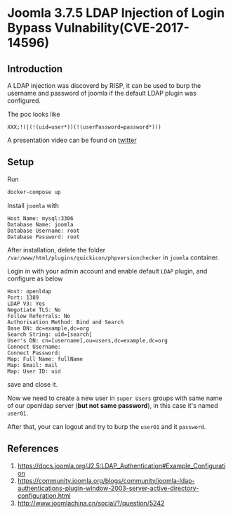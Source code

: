 # Joomla 3.7.5 LDAP Injection of Login Bypass Vulnability(CVE-2017-14596)

## Introduction

A LDAP injection was discoverd by RISP, it can be used to burp the username and password of joomla if the default LDAP plugin was configured.

The poc looks like

```
XXX;!(|(!(uid=user*))(!(userPassword=password*)))
```

A presentation video can be found on [twitter](https://twitter.com/ripstech/status/1094999251417993216)

## Setup

Run

```bash
docker-compose up
```

Install `joomla` with

```
Host Name: mysql:3306
Database Name: joomla
Database Username: root
Database Password: root
```

After installation, delete the folder `/var/www/html/plugins/quickicon/phpversionchecker` in `joomla` container.

Login in with your admin account and enable default `LDAP` plugin, and configure as below

```
Host: openldap
Port: 1389
LDAP V3: Yes
Negotiate TLS: No
Follow Referrals: No
Authorisation Method: Bind and Search
Base DN: dc=example,dc=org
Search String: uid=[search]
User's DN: cn=[username],ou=users,dc=example,dc=org
Connect Username:
Connect Password:
Map: Full Name: fullName
Map: Email: mail
Map: User ID: uid
```

save and close it.

Now we need to create a new user in `super Users` groups with same name of our openldap server (**but not same password**), in this case it's named `user01`.

After that, your can logout and try to burp the `user01` and it `password`.

## References

1. https://docs.joomla.org/J2.5:LDAP_Authentication#Example_Configuration
2. https://community.joomla.org/blogs/community/joomla-ldap-authentications-plugin-window-2003-server-active-directory-configuration.html
3. http://www.joomlachina.cn/social/?/question/5242
